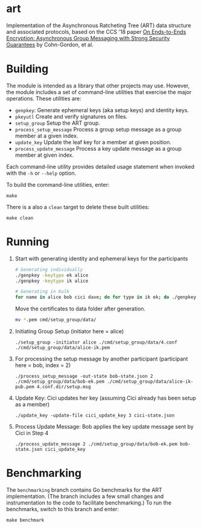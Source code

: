 # art

Implementation of the Asynchronous Ratcheting Tree (ART) data structure and
associated protocols, based on the CCS '18 paper
[On Ends-to-Ends Encryption: Asynchronous Group Messaging with Strong Security
Guarantees](https://dl.acm.org/doi/10.1145/3243734.3243747) by Cohn-Gordon, et al.


# Building

The module is intended as a library that other projects may use.  However,
the module includes a set of command-line utilities that exercise the major
operations.  These utilities are:

- `genpkey`:
    Generate ephemeral keys (aka setup keys) and identity keys.
- `pkeyutl`
    Create and verify signatures on files.
- `setup_group`
    Setup the ART group.
- `process_setup_message`
    Process a group setup message as a group member at a given index.
- `update_key`
    Update the leaf key for a member at given position.
- `process_update_message`
    Process a key update message as a group member at given index.

Each command-line utility provides detailed usage statement when invoked with
the `-h` or `--help` option.

To build the command-line utilities, enter:

```
make
```

There is a also a `clean` target to delete these built utilities:

```
make clean
```

# Running

1. Start with generating identity and ephemeral keys for the participants

   ```bash
   # Generating individually
   ./genpkey -keytype ek alice
   ./genpkey -keytype ik alice

   # Generating in bulk
   for name in alice bob cici dave; do for type in ik ek; do ./genpkey -keytype $type $name; done; done
   ```

   Move the certificates to data folder after generation.

   ```bash
   mv *.pem cmd/setup_group/data/
   ```

2. Initiating Group Setup (initiator here = alice)
   ```
   ./setup_group -initiator alice ./cmd/setup_group/data/4.conf ./cmd/setup_group/data/alice-ik.pem
   ```
3. For processing the setup message by another participant (participant here = bob, index = 2)
   ```
   ./process_setup_message -out-state bob-state.json 2 ./cmd/setup_group/data/bob-ek.pem ./cmd/setup_group/data/alice-ik-pub.pem 4.conf.dir/setup.msg
   ```
4. Update Key: Cici updates her key (assuming Cici already has been setup as a member)

   ```
   ./update_key -update-file cici_update_key 3 cici-state.json
   ```

5. Process Update Message: Bob applies the key update message sent by Cici in Step 4

   ```
   ./process_update_message 2 ./cmd/setup_group/data/bob-ek.pem bob-state.json cici_update_key
   ```

# Benchmarking

The `benchmarking` branch contains Go benchmarks for the ART implementation.
(The branch includes a few small changes and instrumentation to the code to facilitate
 benchmarking.) To run the benchmarks, switch to this branch and enter:

```
make benchmark
```

